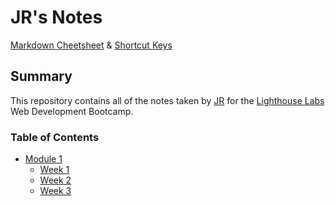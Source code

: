 # JR's Notes
[Markdown Cheetsheet](https://github.com/adam-p/markdown-here/wiki/Markdown-Cheatsheet) & [Shortcut Keys](../../shortcuts.md)

## Summary

This repository contains all of the notes taken by [JR](https://github.com/jradigan17) for the [Lighthouse Labs](https://flex-web.compass.lighthouselabs.ca/journeys/8) Web Development Bootcamp. 

### Table of Contents
* [Module 1](/lighthouse-web-notes/module1/)
  * [Week 1](/lighthouse-web-notes/module1/week1/)
  * [Week 2](/lighthouse-web-notes/module1/week2/)
  * [Week 3](/lighthouse-web-notes/module1/week3/)









